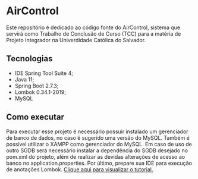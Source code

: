 # AirControl

Este repositório é dedicado ao código fonte do AirControl, sistema que servirá como Trabalho de Conclusão de Curso (TCC) para a matéria de Projeto Integrador na Univerdidade Católica do Salvador. 

## Tecnologias

- IDE Spring Tool Suite 4;
- Java 11;
- Spring Boot 2.7.3;
- Lombok 0.34.1-2019;
- MySQL

## Como executar

Para executar esse projeto é necessário possuir instalado um gerenciador de banco de dados, no caso é sugerido uma versão do MySQL. Também é possível utilizar o XAMPP como gerenciador do MySQL.
Em caso de uso de outro SGDB será necessário instalar a dependência do SGDB desejado no pom.xml do projeto, além de realizar as devidas alterações de acesso ao banco no application.properties. 
Por último, prepare sua IDE para execução de anotações Lombok. [Clique aqui para visualizar o tutorial.](https://projectlombok.org)